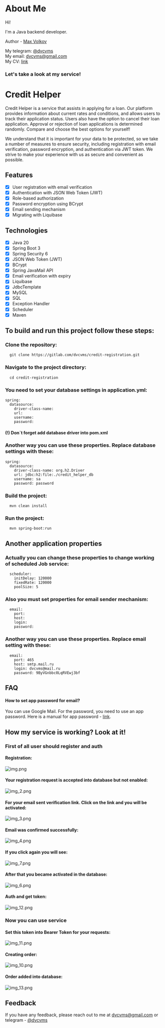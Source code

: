# About Me

Hi!

I'm a Java backend developer.

Author - [Max Volkov](https://github.com/dvcvms)

My telegram: [@dvcvms](https://t.me/dvcvms)  
My email: dvcvms@gmail.com  
My CV: [link](https://drive.google.com/drive/folders/1KBKpWRn6xVJ4qnieDHj1ZdPkLpuxLJQX?usp=share_link)

### Let's take a look at my service!

# Credit Helper

Credit Helper is a service that assists in applying for a loan. Our platform provides information about current rates
and conditions, and allows users to track their application status. Users also have the option to cancel their loan
application. Approval or rejection of loan applications is determined randomly. Compare and choose the best options for
yourself!

We understand that it is important for your data to be protected, so we take a number of measures to ensure security,
including registration with email verification, password encryption, and authentication via JWT token. We strive to make
your experience with us as secure and convenient as possible.

## Features

- [x] User registration with email verification
- [x] Authentication with JSON Web Token (JWT)
- [x] Role-based authorization
- [x] Password encryption using BCrypt
- [x] Email sending mechanism
- [x] Migrating with Liquibase

## Technologies

- [x] Java 20
- [x] Spring Boot 3
- [x] Spring Security 6
- [x] JSON Web Token (JWT)
- [x] BCrypt
- [x] Spring JavaMail API
- [x] Email verification with expiry
- [x] Liquibase
- [x] JdbcTemplate
- [x] MySQL
- [x] SQL
- [x] Exception Handler
- [x] Scheduler
- [x] Maven

## To build and run this project follow these steps:

### Clone the repository:

```
  git clone https://gitlab.com/dvcvms/credit-registration.git
```

### Navigate to the project directory:

```
  cd credit-registration
```

### You need to set your database settings in application.yml:

```
spring:
  datasource:
    driver-class-name:
    url:
    username:
    password:
```

#### (!) Don`t forget add database driver into pom.xml

### Another way you can use these properties. Replace database settings with these:

```
spring:
  datasource:
    driver-class-name: org.h2.Driver
    url: jdbc:h2:file:./credit_helper_db
    username: sa
    password: password
```

### Build the project:

```
  mvn clean install
```

### Run the project:

```
  mvn spring-boot:run
```

## Another application properties

### Actually you can change these properties to change working of scheduled Job service:

```
  scheduler:
    initDelay: 120000
    fixedRate: 120000
    poolSize: 5
```

### Also you must set properties for email sender mechanism:

```
  email:
    port:
    host:
    login:
    password:
```

### Another way you can use these properties. Replace email setting with these:

```
  email:
    port: 465
    host: smtp.mail.ru
    login: dvcvms@mail.ru
    password: 9ByVGnbbc0LqRVEwj3bf
```

## FAQ

#### How to set app password for email?

You can use Google Mail. For the password, you need to use an app password. Here is a manual for app
password - [link](https://support.google.com/mail/answer/185833?hl=en-GB).

## How my service is working? Look at it!

### First of all user should register and auth

#### Registration:

![img.png](assets/img.png)

#### Your registration request is accepted into database but not enabled:

![img_2.png](assets/img_2.png)

#### For your email sent verification link. Click on the link and you will be activated:

![img_3.png](assets/img_3.png)

#### Email was confirmed successfully:

![img_4.png](assets/img_4.png)

#### If you click again you will see:

![img_7.png](assets/img_7.png)

#### After that you became activated in the database:

![img_6.png](assets/img_6.png)

#### Auth and get token:

![img_12.png](assets/img_12.png)

### Now you can use service

#### Set this token into Bearer Token for your requests:

![img_11.png](assets/img_11.png)

#### Creating order:

![img_10.png](assets/img_10.png)

#### Order added into database:

![img_13.png](assets/img_13.png)

## Feedback

If you have any feedback, please reach out to me at dvcvms@gmail.com or telegram - [@dvcvms](https://t.me/dvcvms)  

